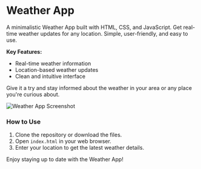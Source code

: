 
# Weather App

A minimalistic Weather App built with HTML, CSS, and JavaScript. Get real-time weather updates for any location. Simple, user-friendly, and easy to use.

**Key Features:**
- Real-time weather information
- Location-based weather updates
- Clean and intuitive interface

Give it a try and stay informed about the weather in your area or any place you're curious about.

![Weather App Screenshot](https://github.com/Dhanraj-Bhatt/Projects/assets/126750768/e88e103f-c161-44fd-bc88-5bbcf1807ea0)


### How to Use
1. Clone the repository or download the files.
2. Open `index.html` in your web browser.
3. Enter your location to get the latest weather details.

Enjoy staying up to date with the Weather App!

